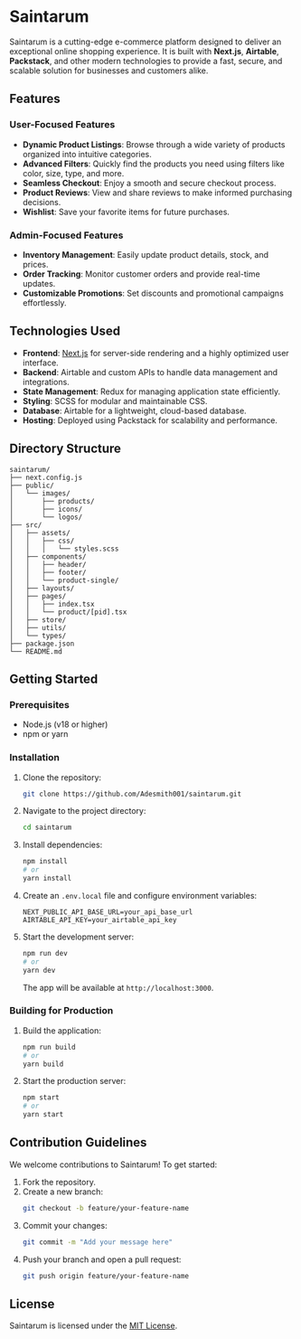 # Saintarum

Saintarum is a cutting-edge e-commerce platform designed to deliver an exceptional online shopping experience. It is built with **Next.js**, **Airtable**, **Packstack**, and other modern technologies to provide a fast, secure, and scalable solution for businesses and customers alike.

## Features

### User-Focused Features
- **Dynamic Product Listings**: Browse through a wide variety of products organized into intuitive categories.
- **Advanced Filters**: Quickly find the products you need using filters like color, size, type, and more.
- **Seamless Checkout**: Enjoy a smooth and secure checkout process.
- **Product Reviews**: View and share reviews to make informed purchasing decisions.
- **Wishlist**: Save your favorite items for future purchases.

### Admin-Focused Features
- **Inventory Management**: Easily update product details, stock, and prices.
- **Order Tracking**: Monitor customer orders and provide real-time updates.
- **Customizable Promotions**: Set discounts and promotional campaigns effortlessly.

## Technologies Used

- **Frontend**: [Next.js](https://nextjs.org/) for server-side rendering and a highly optimized user interface.
- **Backend**: Airtable and custom APIs to handle data management and integrations.
- **State Management**: Redux for managing application state efficiently.
- **Styling**: SCSS for modular and maintainable CSS.
- **Database**: Airtable for a lightweight, cloud-based database.
- **Hosting**: Deployed using Packstack for scalability and performance.

## Directory Structure

```
saintarum/
├── next.config.js
├── public/
│   └── images/
│       ├── products/
│       ├── icons/
│       └── logos/
├── src/
│   ├── assets/
│   │   ├── css/
│   │   │   └── styles.scss
│   ├── components/
│   │   ├── header/
│   │   ├── footer/
│   │   └── product-single/
│   ├── layouts/
│   ├── pages/
│   │   ├── index.tsx
│   │   └── product/[pid].tsx
│   ├── store/
│   ├── utils/
│   └── types/
├── package.json
└── README.md
```

## Getting Started

### Prerequisites
- Node.js (v18 or higher)
- npm or yarn

### Installation

1. Clone the repository:
   ```bash
   git clone https://github.com/Adesmith001/saintarum.git
   ```

2. Navigate to the project directory:
   ```bash
   cd saintarum
   ```

3. Install dependencies:
   ```bash
   npm install
   # or
   yarn install
   ```

4. Create an `.env.local` file and configure environment variables:
   ```
   NEXT_PUBLIC_API_BASE_URL=your_api_base_url
   AIRTABLE_API_KEY=your_airtable_api_key
   ```

5. Start the development server:
   ```bash
   npm run dev
   # or
   yarn dev
   ```

   The app will be available at `http://localhost:3000`.

### Building for Production

1. Build the application:
   ```bash
   npm run build
   # or
   yarn build
   ```

2. Start the production server:
   ```bash
   npm start
   # or
   yarn start
   ```

## Contribution Guidelines

We welcome contributions to Saintarum! To get started:
1. Fork the repository.
2. Create a new branch:
   ```bash
   git checkout -b feature/your-feature-name
   ```
3. Commit your changes:
   ```bash
   git commit -m "Add your message here"
   ```
4. Push your branch and open a pull request:
   ```bash
   git push origin feature/your-feature-name
   ```

## License

Saintarum is licensed under the [MIT License](LICENSE).

